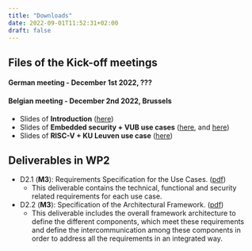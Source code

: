 ```yaml
---
title: "Downloads"
date: 2022-09-01T11:52:31+02:00
draft: false
---
```


## Files of the Kick-off meetings

#### German meeting - December 1st 2022, ???

#### Belgian meeting - December 2nd 2022, Brussels

* Slides of **Introduction** ([here](https://drive.google.com/file/d/1dc_cWKdA-Nl8pu2CZh9jd3t6mTmb6Ee_/view?usp=sharing))
* Slides of **Embedded security + VUB use cases** ([here](https://drive.google.com/file/d/1bR_2ccLJKqk6At2k24mZJ5h0xkT8KQxw/view?usp=sharing), and [here](https://drive.google.com/file/d/1lLBSLq3RFJHH_QTMVKcr5lxZY7ABcSsj/view?usp=sharing))
* Slides of **RISC-V + KU Leuven use case** ([here](https://drive.google.com/file/d/1nRFGxTXrDSFfqcF61XHlo8_lX40RcPXz/view?usp=sharing))

## Deliverables in WP2

* D2.1 (**M3**): Requirements Specification for the Use Cases. ([pdf](/files/D2.1.pdf))
  * This deliverable contains the technical, functional and security related requirements for each use case. 
* D2.2 (**M3**): Specification of the Architectural Framework. ([pdf](/files/D2.2.pdf))
  * This deliverable includes the overall framework architecture to define the different components, which meet these requirements and define the intercommunication among these components in order to address all the requirements in an integrated way.
